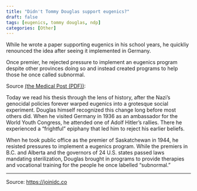 ```yaml
---
title: "Didn't Tommy Douglas support eugenics?"
draft: false
tags: [eugenics, tommy douglas, ndp]
categories: [Other]
---
```


While he wrote a paper supporting eugenics in his school years, he quickliy renounced the idea after seeing it implemented in Germany.

Once premier, he rejected pressure to implement an eugenics program despite other provinces doing so and instead created programs to help those he once called subnormal.

Source [(the Medical Post (PDF))](http://www.canadianhealthcarenetwork.ca/files/2016/10/Tommy-Douglas-Eugenicist-Web.pdf):

Today we read his thesis through the lens of history, after the Nazi’s genocidal policies forever warped eugenics into a grotesque social experiment. Douglas himself recognized this change long before most others did. When he visited Germany in 1936 as an ambassador for the World Youth Congress, he attended one of Adolf Hitler’s rallies. There he experienced a “frightful” epiphany that led him to reject his earlier beliefs.

When he took public office as the premier of Saskatchewan in 1944, he resisted pressures to implement a eugenics program. While the premiers in B.C. and Alberta and the governors of 24 U.S. states passed laws mandating sterilization, Douglas brought in programs to provide therapies and vocational training for the people he once labelled “subnormal.”

----
Source: https://joinidc.co

